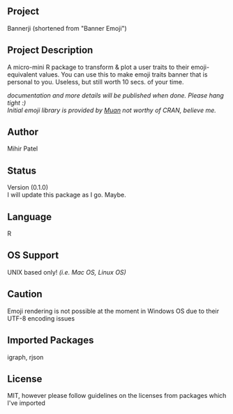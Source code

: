 Project
-------
Bannerji (shortened from "Banner Emoji")

Project Description
--------------------
A micro-mini R package to transform & plot a user traits to their emoji-equivalent values.
You can use this to make emoji traits banner that is personal to you. Useless, but still worth 10 secs. of your time.

*documentation and more details will be published when done. Please hang tight :)*      
*Initial emoji library is provided by [Muan](https://github.com/muan/emojilib)*
*not worthy of CRAN, believe me.*

Author
-------
Mihir Patel

Status
------
Version (0.1.0)    
I will  update this package as I go. Maybe.

Language
---------
R

OS Support
----------
UNIX based only! *(i.e. Mac OS, Linux OS)*

Caution
--------
Emoji rendering is not possible at the moment in Windows OS due to their UTF-8 encoding issues

Imported Packages
----------
igraph, rjson

License
--------
MIT, however please follow guidelines on the licenses from packages which I've imported
